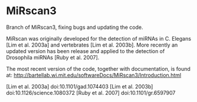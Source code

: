 MiRscan3
========

Branch of MiRscan3, fixing bugs and updating the code.

MiRscan was originally developed for the detection of miRNAs in C. Elegans [Lim
et al. 2003a] and vertebrates [Lim et al. 2003b]. More recently an updated
version has been release and applied to the detection of Drosophila miRNAs
[Ruby et al. 2007].

The most recent version of the code, together with documentation, is found at:
http://bartellab.wi.mit.edu/softwareDocs/MiRscan3/Introduction.html

[Lim et al. 2003a] doi:10.1101/gad.1074403
[Lim et al. 2003b] doi:10.1126/science.1080372
[Ruby et al. 2007] doi:10.1101/gr.6597907

